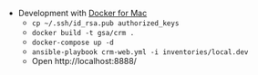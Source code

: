          
- Development with [Docker for Mac](https://www.docker.com/products/docker)
    - `cp ~/.ssh/id_rsa.pub authorized_keys`
    - `docker build -t gsa/crm .`
    - `docker-compose up -d`
    - `ansible-playbook crm-web.yml -i inventories/local.dev`
    - Open http://localhost:8888/